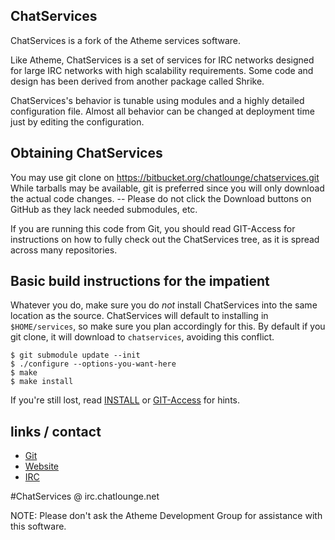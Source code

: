 ## ChatServices

ChatServices is a fork of the Atheme services software.

Like Atheme, ChatServices is a set of services for IRC networks designed for large IRC
networks with high scalability requirements.  Some code and design has been derived
from another package called Shrike.

ChatServices's behavior is tunable using modules and a highly detailed configuration file.
Almost all behavior can be changed at deployment time just by editing the configuration.

## Obtaining ChatServices
You may use git clone on https://bitbucket.org/chatlounge/chatservices.git
While tarballs may be available, git is preferred since you will only download the actual
code changes.
-- Please do not click the Download buttons
on GitHub as they lack needed submodules, etc.

If you are running this code from Git, you should read GIT-Access for instructions on
how to fully check out the ChatServices tree, as it is spread across many repositories.

## Basic build instructions for the impatient

Whatever you do, make sure you do *not* install ChatServices into the same location as the source.
ChatServices will default to installing in `$HOME/services`, so make sure you plan accordingly for this.
By default if you git clone, it will download to `chatservices`, avoiding this conflict.

    $ git submodule update --init
    $ ./configure --options-you-want-here
    $ make
    $ make install

If you're still lost, read [INSTALL](INSTALL) or [GIT-Access](GIT-Access) for hints.

## links / contact

 * [Git](https://bitbucket.org/chatlounge/chatservices/)
 * [Website](https://www.chatlounge.net)
 * [IRC](ircs://irc.chatlounge.net/#ChatServices)

 #ChatServices @ irc.chatlounge.net

NOTE:
Please don't ask the Atheme Development Group for assistance with this software.
